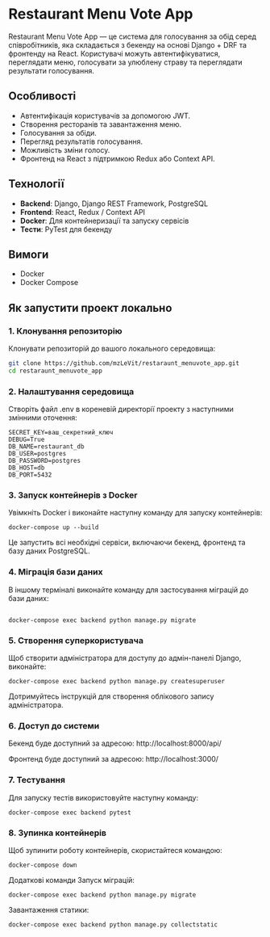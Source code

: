 # Restaurant Menu Vote App

Restaurant Menu Vote App — це система для голосування за обід серед співробітників, яка складається з бекенду на основі Django + DRF та фронтенду на React. Користувачі можуть автентифікуватися, переглядати меню, голосувати за улюблену страву та переглядати результати голосування.

## Особливості

- Автентифікація користувачів за допомогою JWT.
- Створення ресторанів та завантаження меню.
- Голосування за обіди.
- Перегляд результатів голосування.
- Можливість зміни голосу.
- Фронтенд на React з підтримкою Redux або Context API.

## Технології

- **Backend**: Django, Django REST Framework, PostgreSQL
- **Frontend**: React, Redux / Context API
- **Docker**: Для контейнеризації та запуску сервісів
- **Тести**: PyTest для бекенду

## Вимоги

- Docker
- Docker Compose

## Як запустити проект локально

### 1. Клонування репозиторію

Клонувати репозиторій до вашого локального середовища:

```bash
git clone https://github.com/mzLeVit/restaraunt_menuvote_app.git
cd restaraunt_menuvote_app
```
### 2. Налаштування середовища
Створіть файл .env в кореневій директорії проекту з наступними змінними оточення:
```
SECRET_KEY=ваш_секретний_ключ
DEBUG=True
DB_NAME=restaurant_db
DB_USER=postgres
DB_PASSWORD=postgres
DB_HOST=db
DB_PORT=5432
```
### 3. Запуск контейнерів з Docker
Увімкніть Docker і виконайте наступну команду для запуску контейнерів:

```
docker-compose up --build
```

Це запустить всі необхідні сервіси, включаючи бекенд, фронтенд та базу даних PostgreSQL.

### 4. Міграція бази даних
В іншому терміналі виконайте команду для застосування міграцій до бази даних:

```

docker-compose exec backend python manage.py migrate
```
### 5. Створення суперкористувача
Щоб створити адміністратора для доступу до адмін-панелі Django, виконайте:

```
docker-compose exec backend python manage.py createsuperuser
```
Дотримуйтесь інструкцій для створення облікового запису адміністратора.

### 6. Доступ до системи
Бекенд буде доступний за адресою: http://localhost:8000/api/

Фронтенд буде доступний за адресою: http://localhost:3000/
### 7. Тестування
Для запуску тестів використовуйте наступну команду:

```
docker-compose exec backend pytest
```
### 8. Зупинка контейнерів
Щоб зупинити роботу контейнерів, скористайтеся командою:

```
docker-compose down
```
Додаткові команди
Запуск міграцій:
```
docker-compose exec backend python manage.py migrate
```
Завантаження статики:
```
docker-compose exec backend python manage.py collectstatic
```
